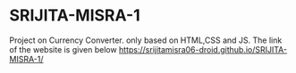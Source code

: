 # SRIJITA-MISRA-1
Project on Currency Converter. only based on HTML,CSS and JS. The link of the website is given below https://srijitamisra06-droid.github.io/SRIJITA-MISRA-1/
